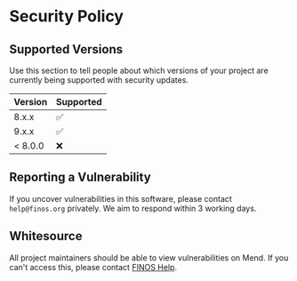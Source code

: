 # Security Policy

## Supported Versions

Use this section to tell people about which versions of your project are
currently being supported with security updates.

| Version | Supported          |
| ------- | ------------------ |
| 8.x.x   | :white_check_mark: |
| 9.x.x   | :white_check_mark: |
| < 8.0.0 | :x:                |

## Reporting a Vulnerability

If you uncover vulnerabilities in this software, please contact `help@finos.org` privately.  We aim to respond within 3 working days.

## Whitesource

All project maintainers should be able to view vulnerabilities on Mend.  If you can't access this, please contact [FINOS Help](mailto:help@finos.org).
